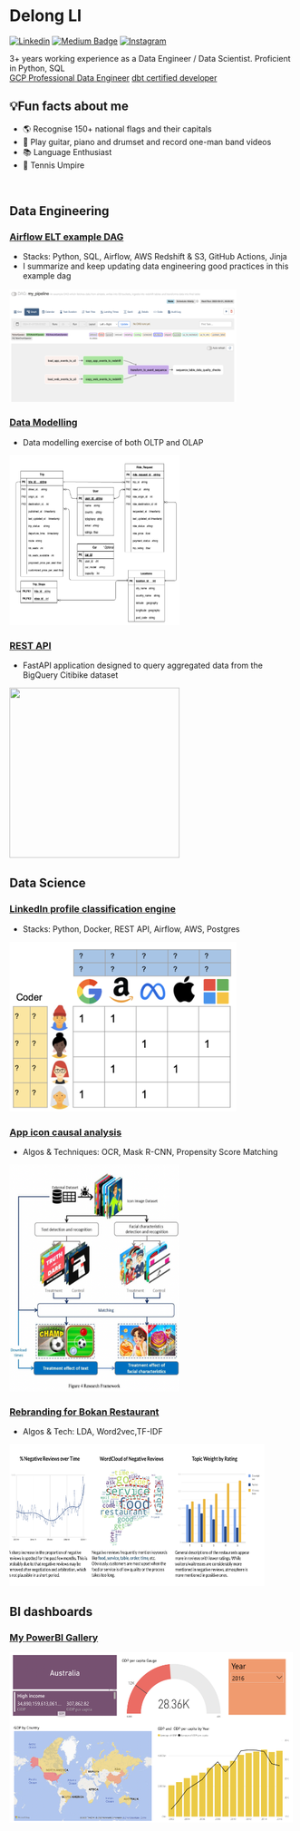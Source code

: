 # Delong LI
[![Linkedin](https://img.shields.io/badge/-LinkedIn-blue?style=flat&logo=Linkedin&logoColor=white)](https://www.linkedin.com/in/delongli/) [![Medium Badge](https://img.shields.io/badge/-@delonglee97-03a57a?style=flat&logo=Medium&link=https://medium.com/@delonglee97/)](https://medium.com/@delonglee97/) [![Instagram](https://img.shields.io/badge/-Instagram-c13584?style=flat&labelColor=c13584&logo=instagram&logoColor=white)](https://www.instagram.com/leedelong99/)

3+ years working experience as a Data Engineer / Data Scientist. Proficient in Python, SQL <br>
[GCP Professional Data Engineer]() [dbt certified developer](https://credentials.getdbt.com/6b9bf6a1-64ef-48a1-9ac5-cfb9c6b9df1c#gs.ebjgth) 
## 💡Fun facts about me
- 🌎 Recognise 150+ national flags and their capitals
- 🎸 Play guitar, piano and drumset and record one-man band videos 
- 📚 Language Enthusiast
- 🎾 Tennis Umpire

<br>
   
## Data Engineering
### [Airflow ELT example DAG](https://github.com/dragonlee97/ELT-Pipeline)
- Stacks: Python, SQL, Airflow, AWS Redshift & S3, GitHub Actions, Jinja
- I summarize and keep updating data engineering good practices in this example dag
<img src="images/elt.png?raw=true" width="400" height="200">

### [Data Modelling](https://github.com/dragonlee97/Carpooling)
- Data modelling exercise of both OLTP and OLAP 
<img src="images/modelling.png?raw=true" width="300" height="300">

### [REST API](https://github.com/dragonlee97/citibike_api)
- FastAPI application designed to query aggregated data from the BigQuery Citibike dataset
<img src="images/api.png?raw=true" width="300" height="300">

<br>

## Data Science
### [LinkedIn profile classification engine](/pdf/linkedin_project.pdf)
- Stacks: Python, Docker, REST API, Airflow, AWS, Postgres
<img src="images/CF.png?raw=true" width="400" height="300">

### [App icon causal analysis](https://github.com/dragonlee97/App-icon)
- Algos & Techniques: OCR, Mask R-CNN, Propensity Score Matching
<img src="images/roadmap.png?raw=true" width="300" height="400">

### [Rebranding for Bokan Restaurant](https://github.com/dragonlee97/Capgemini_DataCamp2020_Group3)
- Algos & Tech: LDA, Word2vec,TF-IDF
<img src="images/worldcloud.png" width="450" height="250">

<br>

## BI dashboards
### [My PowerBI Gallery](https://app.powerbi.com/view?r=eyJrIjoiZjhhNmUwYjctZGFlMi00ZGM4LWFlODItNzhhNDBiYTdlYmM1IiwidCI6ImViNWZjMGY0LTIxNjEtNDBkOC04NDkyLTUxNTk0MjQ0OTc5MyIsImMiOjEwfQ%3D%3D)
<img src="images/powerbi.png?raw=true" width="500" height="300">
<!--
**dragonlee97/dragonlee97** is a ✨ _special_ ✨ repository because its `README.md` (this file) appears on your GitHub profile.

Here are some ideas to get you started:

- 🔭 I’m currently working on ...
- 🌱 I’m currently learning ...
- 👯 I’m looking to collaborate on ...
- 🤔 I’m looking for help with ...
- 💬 Ask me about ...
- 📫 How to reach me: ...
- 😄 Pronouns: ...
- ⚡ Fun fact: ...
-->
